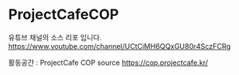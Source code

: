 # ProjectCafeCOP
유튜브 채널의 소스 리포 입니다.
https://www.youtube.com/channel/UCtCiMH6QQxGU80r4SczFCRg

활동공간 :
ProjectCafe COP source https://cop.projectcafe.kr/
